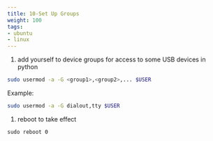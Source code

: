 ```yaml
---
title: 10-Set Up Groups
weight: 100
tags:
- ubuntu
- linux
---
```


1. add yourself to device groups for access to some USB devices in python

```bash
sudo usermod -a -G <group1>,<group2>,... $USER
```

Example:

```bash
sudo usermod -a -G dialout,tty $USER
```

1. reboot to take effect

```
sudo reboot 0
```

